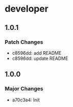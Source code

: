 # developer

## 1.0.1

### Patch Changes

- c8596dd: add README
- c8596dd: update README

## 1.0.0

### Major Changes

- a70c3a4: Init
